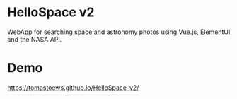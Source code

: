 # HelloSpace v2
WebApp for searching space and astronomy photos using Vue.js, ElementUI and the NASA API.

# Demo
https://tomastoews.github.io/HelloSpace-v2/
